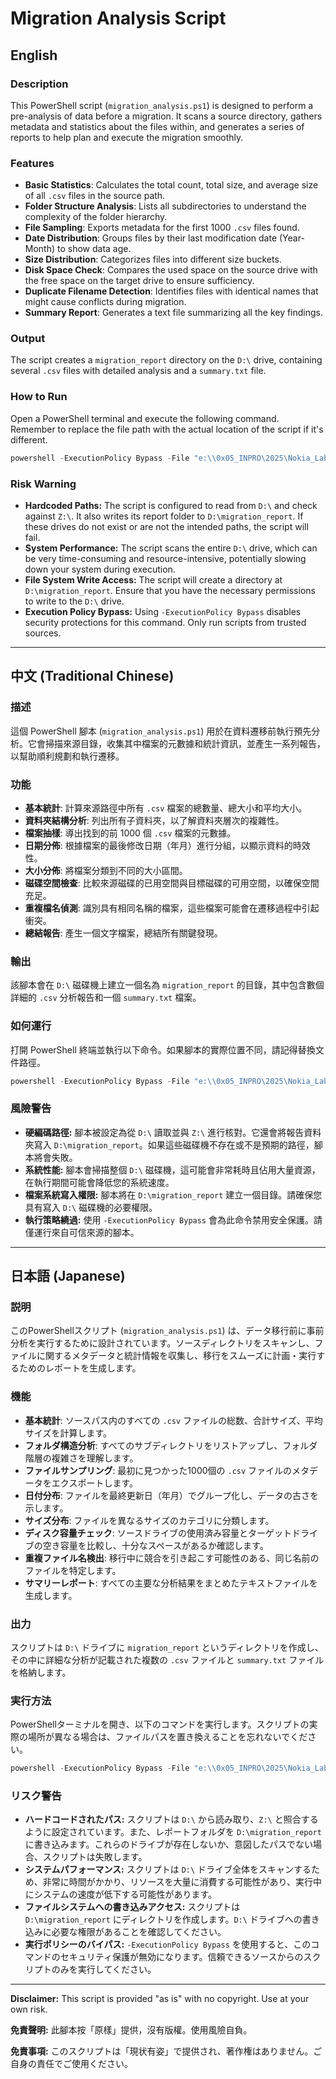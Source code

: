 # Migration Analysis Script

## English

### Description

This PowerShell script (`migration_analysis.ps1`) is designed to perform a pre-analysis of data before a migration. It scans a source directory, gathers metadata and statistics about the files within, and generates a series of reports to help plan and execute the migration smoothly.

### Features

-   **Basic Statistics**: Calculates the total count, total size, and average size of all `.csv` files in the source path.
-   **Folder Structure Analysis**: Lists all subdirectories to understand the complexity of the folder hierarchy.
-   **File Sampling**: Exports metadata for the first 1000 `.csv` files found.
-   **Date Distribution**: Groups files by their last modification date (Year-Month) to show data age.
-   **Size Distribution**: Categorizes files into different size buckets.
-   **Disk Space Check**: Compares the used space on the source drive with the free space on the target drive to ensure sufficiency.
-   **Duplicate Filename Detection**: Identifies files with identical names that might cause conflicts during migration.
-   **Summary Report**: Generates a text file summarizing all the key findings.

### Output

The script creates a `migration_report` directory on the `D:\` drive, containing several `.csv` files with detailed analysis and a `summary.txt` file.

### How to Run

Open a PowerShell terminal and execute the following command. Remember to replace the file path with the actual location of the script if it's different.

```powershell
powershell -ExecutionPolicy Bypass -File "e:\\0x05_INPRO\2025\Nokia_Lab\Amdocs 儲存遷移與擴容計畫書\inventory_before_Migration\migration_analysis.ps1"
```

### **Risk Warning**

*   **Hardcoded Paths:** The script is configured to read from `D:\` and check against `Z:\`. It also writes its report folder to `D:\migration_report`. If these drives do not exist or are not the intended paths, the script will fail.
*   **System Performance:** The script scans the entire `D:\` drive, which can be very time-consuming and resource-intensive, potentially slowing down your system during execution.
*   **File System Write Access:** The script will create a directory at `D:\migration_report`. Ensure that you have the necessary permissions to write to the `D:\` drive.
*   **Execution Policy Bypass:** Using `-ExecutionPolicy Bypass` disables security protections for this command. Only run scripts from trusted sources.

---
## 中文 (Traditional Chinese)

### 描述

這個 PowerShell 腳本 (`migration_analysis.ps1`) 用於在資料遷移前執行預先分析。它會掃描來源目錄，收集其中檔案的元數據和統計資訊，並產生一系列報告，以幫助順利規劃和執行遷移。

### 功能

-   **基本統計**: 計算來源路徑中所有 `.csv` 檔案的總數量、總大小和平均大小。
-   **資料夾結構分析**: 列出所有子資料夾，以了解資料夾層次的複雜性。
-   **檔案抽樣**: 導出找到的前 1000 個 `.csv` 檔案的元數據。
-   **日期分佈**: 根據檔案的最後修改日期（年月）進行分組，以顯示資料的時效性。
-   **大小分佈**: 將檔案分類到不同的大小區間。
-   **磁碟空間檢查**: 比較來源磁碟的已用空間與目標磁碟的可用空間，以確保空間充足。
-   **重複檔名偵測**: 識別具有相同名稱的檔案，這些檔案可能會在遷移過程中引起衝突。
-   **總結報告**: 產生一個文字檔案，總結所有關鍵發現。

### 輸出

該腳本會在 `D:\` 磁碟機上建立一個名為 `migration_report` 的目錄，其中包含數個詳細的 `.csv` 分析報告和一個 `summary.txt` 檔案。

### 如何運行

打開 PowerShell 終端並執行以下命令。如果腳本的實際位置不同，請記得替換文件路徑。

```powershell
powershell -ExecutionPolicy Bypass -File "e:\\0x05_INPRO\2025\Nokia_Lab\Amdocs 儲存遷移與擴容計畫書\inventory_before_Migration\migration_analysis.ps1"
```

### **風險警告**

*   **硬編碼路徑:** 腳本被設定為從 `D:\` 讀取並與 `Z:\` 進行核對。它還會將報告資料夾寫入 `D:\migration_report`。如果這些磁碟機不存在或不是預期的路徑，腳本將會失敗。
*   **系統性能:** 腳本會掃描整個 `D:\` 磁碟機，這可能會非常耗時且佔用大量資源，在執行期間可能會降低您的系統速度。
*   **檔案系統寫入權限:** 腳本將在 `D:\migration_report` 建立一個目錄。請確保您具有寫入 `D:\` 磁碟機的必要權限。
*   **執行策略繞過:** 使用 `-ExecutionPolicy Bypass` 會為此命令禁用安全保護。請僅運行來自可信來源的腳本。

---
## 日本語 (Japanese)

### 説明

このPowerShellスクリプト (`migration_analysis.ps1`) は、データ移行前に事前分析を実行するために設計されています。ソースディレクトリをスキャンし、ファイルに関するメタデータと統計情報を収集し、移行をスムーズに計画・実行するためのレポートを生成します。

### 機能

-   **基本統計**: ソースパス内のすべての `.csv` ファイルの総数、合計サイズ、平均サイズを計算します。
-   **フォルダ構造分析**: すべてのサブディレクトリをリストアップし、フォルダ階層の複雑さを理解します。
-   **ファイルサンプリング**: 最初に見つかった1000個の `.csv` ファイルのメタデータをエクスポートします。
-   **日付分布**: ファイルを最終更新日（年月）でグループ化し、データの古さを示します。
-   **サイズ分布**: ファイルを異なるサイズのカテゴリに分類します。
-   **ディスク容量チェック**: ソースドライブの使用済み容量とターゲットドライブの空き容量を比較し、十分なスペースがあるか確認します。
-   **重複ファイル名検出**: 移行中に競合を引き起こす可能性のある、同じ名前のファイルを特定します。
-   **サマリーレポート**: すべての主要な分析結果をまとめたテキストファイルを生成します。

### 出力

スクリプトは `D:\` ドライブに `migration_report` というディレクトリを作成し、その中に詳細な分析が記載された複数の `.csv` ファイルと `summary.txt` ファイルを格納します。

### 実行方法

PowerShellターミナルを開き、以下のコマンドを実行します。スクリプトの実際の場所が異なる場合は、ファイルパスを置き換えることを忘れないでください。

```powershell
powershell -ExecutionPolicy Bypass -File "e:\\0x05_INPRO\2025\Nokia_Lab\Amdocs 儲存遷移與擴容計畫書\inventory_before_Migration\migration_analysis.ps1"
```

### **リスク警告**

*   **ハードコードされたパス:** スクリプトは `D:\` から読み取り、`Z:\` と照合するように設定されています。また、レポートフォルダを `D:\migration_report` に書き込みます。これらのドライブが存在しないか、意図したパスでない場合、スクリプトは失敗します。
*   **システムパフォーマンス:** スクリプトは `D:\` ドライブ全体をスキャンするため、非常に時間がかかり、リソースを大量に消費する可能性があり、実行中にシステムの速度が低下する可能性があります。
*   **ファイルシステムへの書き込みアクセス:** スクリプトは `D:\migration_report` にディレクトリを作成します。`D:\` ドライブへの書き込みに必要な権限があることを確認してください。
*   **実行ポリシーのバイパス:** `-ExecutionPolicy Bypass` を使用すると、このコマンドのセキュリティ保護が無効になります。信頼できるソースからのスクリプトのみを実行してください。

---

**Disclaimer:** This script is provided "as is" with no copyright. Use at your own risk.

**免責聲明:** 此腳本按「原樣」提供，沒有版權。使用風險自負。

**免責事項:** このスクリプトは「現状有姿」で提供され、著作権はありません。ご自身の責任でご使用ください。


